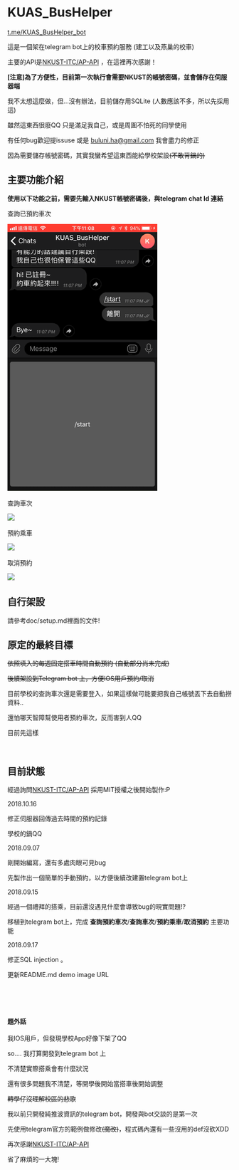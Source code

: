 # KUAS_BusHelper

[t.me/KUAS_BusHelper_bot](t.me/KUAS_BusHelper_bot)



這是一個架在telegram bot上的校車預約服務 (建工以及燕巢的校車)

主要的API是[NKUST-ITC/AP-API](https://github.com/NKUST-ITC/AP-API) ，在這裡再次感謝！



**[注意]**為了方便性，目前第一次執行會需要NKUST的帳號密碼，並**會儲存在伺服器端**

我不太想這麼做，但...沒有辦法，目前儲存用SQLite (人數應該不多，所以先採用這)

雖然這東西很廢QQ 只是滿足我自己，或是周圍不怕死的同學使用

有任何bug歡迎提issuse 或是 buluni.ha@gmail.com 我會盡力的修正



因為需要儲存帳號密碼，其實我蠻希望這東西能給學校架設~~(不敢背鍋的)~~



## 主要功能介紹

**使用以下功能之前，需要先輸入NKUST帳號密碼後，與telegram chat Id 連結**



查詢已預約車次

![](https://raw.githubusercontent.com/takidog/img_library/master/KUAS_BusHelprt/1.gif)

查詢車次

![](https://raw.githubusercontent.com/takidog/img_library/master/KUAS_BusHelprt/2.gif)

預約乘車

![](https://raw.githubusercontent.com/takidog/img_library/master/KUAS_BusHelprt/3.gif)

取消預約

![](https://raw.githubusercontent.com/takidog/img_library/master/KUAS_BusHelprt/4.gif)

## 自行架設

請參考doc/setup.md裡面的文件!



## 原定的最終目標

~~依照填入的每週固定搭車時間自動預約 (自動部分尚未完成)~~

~~後續架設到Telegram bot 上，方便IOS用戶預約/取消~~



目前學校的查詢車次還是需要登入，如果這樣做可能要把我自己帳號丟下去自動撈資料..

還怕哪天智障幫使用者預約車次，反而害到人QQ

目前先這樣

<br>



## 目前狀態

經過詢問[NKUST-ITC/AP-API](https://github.com/NKUST-ITC/AP-API) 採用MIT授權之後開始製作:P



2018.10.16

修正伺服器回傳過去時間的預約記錄

學校的鍋QQ



2018.09.07 

剛開始編寫，還有多處肉眼可見bug

先製作出一個簡單的手動預約，以方便後續改建置telegram bot上



2018.09.15 

經過一個禮拜的搭乘，目前還沒遇見什麼會導致bug的現實問題!?

移植到telegram bot上，完成 **查詢預約車次**/**查詢車次**/**預約乘車**/**取消預約** 主要功能

2018.09.17 

修正SQL injection 。

更新README.md  demo image URL


<br>

<br>

<br>

#### 題外話

我IOS用戶，但發現學校App好像下架了QQ

so.... 我打算開發到telegram bot 上

不清楚實際搭乘會有什麼狀況

還有很多問題我不清楚，等開學後開始當搭車後開始調整

~~轉學仔沒理解校區的悲歌~~



我以前只開發純推波資訊的telegram bot，開發與bot交談的是第一次

先使用telegram官方的範例做修改~~(魔改)~~，程式碼內還有一些沒用的def沒砍XDD







再次感謝[NKUST-ITC/AP-API](https://github.com/NKUST-ITC/AP-API) 

省了麻煩的一大塊!
